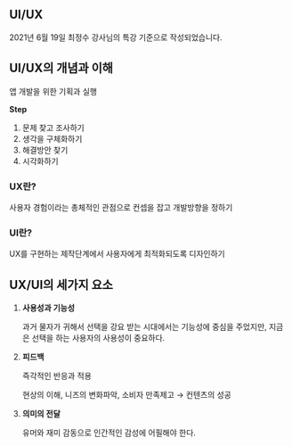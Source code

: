 ## UI/UX

2021년 6월 19일 최정수 강사님의 특강 기준으로 작성되었습니다.



## UI/UX의 개념과 이해

앱 개발을 위한 기획과 실행

**Step**

1. 문제 찾고 조사하기
2. 생각을 구체화하기
3. 해결방안 찾기
4. 시각화하기



### UX란?

사용자 경험이라는 총체적인 관점으로 컨셉을 잡고 개발방향을 정하기



### UI란?

UX를 구현하는 제작단계에서 사용자에게 최적화되도록 디자인하기



## UX/UI의 세가지 요소

1. **사용성과 기능성**

   과거 물자가 귀해서 선택을 강요 받는 시대에서는 기능성에 중심을 주었지만, 지금은 선택을 하는 사용자의 사용성이 중요하다.

2. **피드백**

   즉각적인 반응과 적용

   현상의 이해, 니즈의 변화파악, 소비자 만족제고 → 컨텐츠의 성공

3. **의미의 전달**

   유머와 재미 감동으로 인간적인 감성에 어필해야 한다.

   


